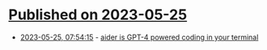 # [Published on 2023-05-25](index.md)

* [2023-05-25, 07:54:15](https://lobste.rs/s/kpatex/aider_is_gpt_4_powered_coding_your) - [aider is GPT-4 powered coding in your terminal](https://github.com/paul-gauthier/aider)
